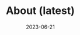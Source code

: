 ---
title: About (latest)
description: About my product
date: "2023-06-21"
layout: docs
aliases:
  - "/docs/latest/"
  - "/docs/"
---